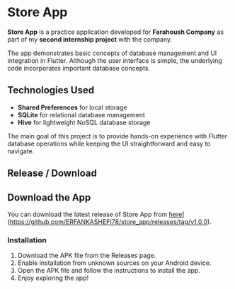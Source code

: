 # Store App

**Store App** is a practice application developed for **Farahoush Company** as part of my **second internship project** with the company. 

The app demonstrates basic concepts of database management and UI integration in Flutter. Although the user interface is simple, the underlying code incorporates important database concepts.

## Technologies Used
- **Shared Preferences** for local storage
- **SQLite** for relational database management
- **Hive** for lightweight NoSQL database storage

The main goal of this project is to provide hands-on experience with Flutter database operations while keeping the UI straightforward and easy to navigate.

## Release / Download
## Download the App
You can download the latest release of Store App from [here]([)](https://github.com/ERFANKASHEFI78/store_app/releases/tag/v1.0.0).  

### Installation
1. Download the APK file from the Releases page.
2. Enable installation from unknown sources on your Android device.
3. Open the APK file and follow the instructions to install the app.
4. Enjoy exploring the app!

